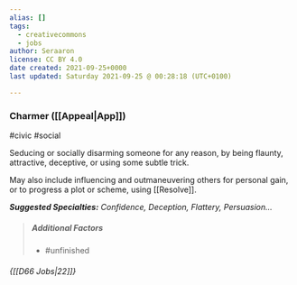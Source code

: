 ```yaml
---
alias: []
tags:
  - creativecommons
  - jobs
author: Seraaron
license: CC BY 4.0
date created: 2021-09-25+0000
last updated: Saturday 2021-09-25 @ 00:28:18 (UTC+0100)

---
```


### Charmer ([[Appeal|App]])

#civic #social

Seducing or socially disarming someone for any reason, by being flaunty, attractive, deceptive, or using some subtle trick.

May also include influencing and outmaneuvering others for personal gain, or to progress a plot or scheme, using [[Resolve]].

_**Suggested Specialties:** Confidence, Deception, Flattery, Persuasion…_

> ##### Additional Factors
>
> -   #unfinished

###### {[[D66 Jobs|22]]}
